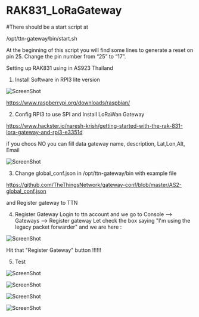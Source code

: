 # RAK831_LoRaGateway

#There should be a start script at 

/opt/ttn-gateway/bin/start.sh

At the beginning of this script you will find some lines to generate a reset on pin 25. Change the pin number from “25” to “17”.


Setting up RAK831 using in AS923 Thailand  

1) Install Software in RPI3 lite version

![ScreenShot](https://cdn.instructables.com/FQT/00JT/J1GOYEID/FQT00JTJ1GOYEID.LARGE.jpg?auto=webp&crop=3:2)

https://www.raspberrypi.org/downloads/raspbian/


2) Config RPI3 to use SPI and Install LoRaWan Gateway 

https://www.hackster.io/naresh-krish/getting-started-with-the-rak-831-lora-gateway-and-rpi3-e3351d

if you choos NO you can fill data gateway name, description, Lat,Lon,Alt, Email 

![ScreenShot](https://ttnstaticfile.blob.core.windows.net/media/django-summernote/2017-10-10/90b61a02-3f46-415d-bb73-9837dbd7f59b.png)

3) Change global_conf.json in /opt/ttn-gateway/bin with example file

https://github.com/TheThingsNetwork/gateway-conf/blob/master/AS2-global_conf.json

and Register gateway to TTN 

4) Register Gateway 
Login to ttn account and we go to Console --> Gateways --> Register gateway
Let check the box saying "I'm using the legacy packet forwarder" and we are here :

![ScreenShot](https://ttnstaticfile.blob.core.windows.net/media/django-summernote/2017-10-10/29ae7b7e-2034-4269-b434-74ce886cc890.png)

Hit that "Register Gateway" button !!!!!!

5) Test 

![ScreenShot](https://github.com/worrajak/RAK831_LoRaGateway/blob/master/CSV049.jpg)

![ScreenShot](https://github.com/worrajak/RAK831_LoRaGateway/blob/master/CSV048.jpg)

![ScreenShot](https://github.com/worrajak/RAK831_LoRaGateway/blob/master/CSV047.jpg)

![ScreenShot](https://github.com/worrajak/RAK831_LoRaGateway/blob/master/CSV050.jpg)


